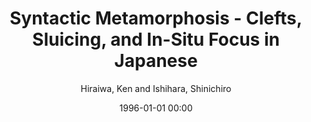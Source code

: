 ---
layout: post
title: Syntactic Metamorphosis - Clefts, Sluicing, and In-Situ Focus in Japanese

date: 1996-01-01 00:00
author: Hiraiwa, Ken and Ishihara, Shinichiro
journal: Syntax

link: https://doi.org/10.1111/j.1467-9612.2011.00164.x

year: 2012
---